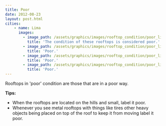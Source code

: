 ```yaml
---
title: Poor
date: 2012-08-23
layout: post.html
cities:
    - name: Lima
      images:
        - image_path: /assets/graphics/images/rooftop_condition/poor_lima_01.jpg
          title: 'The condition of these rooftops is considered poor.'
        - image_path: /assets/graphics/images/rooftop_condition/poor_lima_02.jpg
          title: 'Poor.'
        - image_path: /assets/graphics/images/rooftop_condition/poor_lima_03.jpg
          title: 'Poor.'       
        - image_path: /assets/graphics/images/rooftop_condition/poor_lima_04.jpg
          title: 'Poor.'                    
---
```

Rooftops in 'poor' condition are those that are in a poor way.

**Tips:**

- When the rooftops are located on the hills and small, label it poor.
- Whenever you see metal rooftops with things like tires other heavy objects being placed on top of the roof to keep it from moving label it poor.

